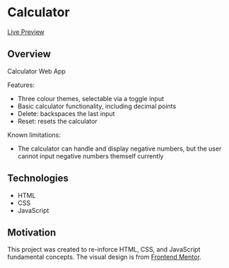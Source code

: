 # Calculator

[Live Preview](https://simeonbain.github.io/calculator)

## Overview
Calculator Web App

Features: 
- Three colour themes, selectable via a toggle input
- Basic calculator functionality, including decimal points
- Delete: backspaces the last input
- Reset: resets the calculator

Known limitations: 
- The calculator can handle and display negative numbers, but the user cannot input negative numbers themself currently

## Technologies
- HTML
- CSS
- JavaScript

## Motivation
This project was created to re-inforce HTML, CSS, and JavaScript fundamental concepts. The visual design is from [Frontend Mentor](https://www.frontendmentor.io/).